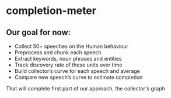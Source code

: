 # completion-meter

## Our goal for now:
- Collect 50+ speeches on the Human behaviour
- Preprocess and chunk each speech
- Extract keywords, noun phrases and entities
- Track discovery rate of these units over time
- Build collector’s curve for each speech and average
- Compare new speech’s curve to estimate completion

That will complete first part of our approach, the collector's graph
